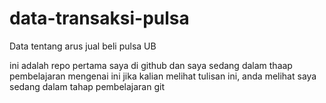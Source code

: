 # data-transaksi-pulsa
Data tentang arus jual beli pulsa UB

ini adalah repo pertama saya di github dan saya sedang dalam thaap pembelajaran mengenai ini
jika kalian melihat tulisan ini, anda melihat saya sedang dalam tahap pembelajaran git
